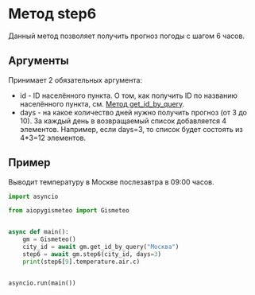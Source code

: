 # Метод step6

Данный метод позволяет получить прогноз погоды с шагом 6 часов.

## Аргументы

Принимает 2 обязательных аргумента:

- id - ID населённого пункта. О том, как получить ID по названию населённого пункта, см. [Метод get_id_by_query](get_id_by_query.md).
- days - на какое количество дней нужно получить прогноз (от 3 до 10). За каждый день в возвращаемый список добавляется 4 элементов. Например, если days=3, то список будет состоять из 4\*3=12 элементов.

## Пример

Выводит температуру в Москве послезавтра в 09:00 часов.

```python
import asyncio

from aiopygismeteo import Gismeteo


async def main():
    gm = Gismeteo()
    city_id = await gm.get_id_by_query("Москва")
    step6 = await gm.step6(city_id, days=3)
    print(step6[9].temperature.air.c)


asyncio.run(main())
```
